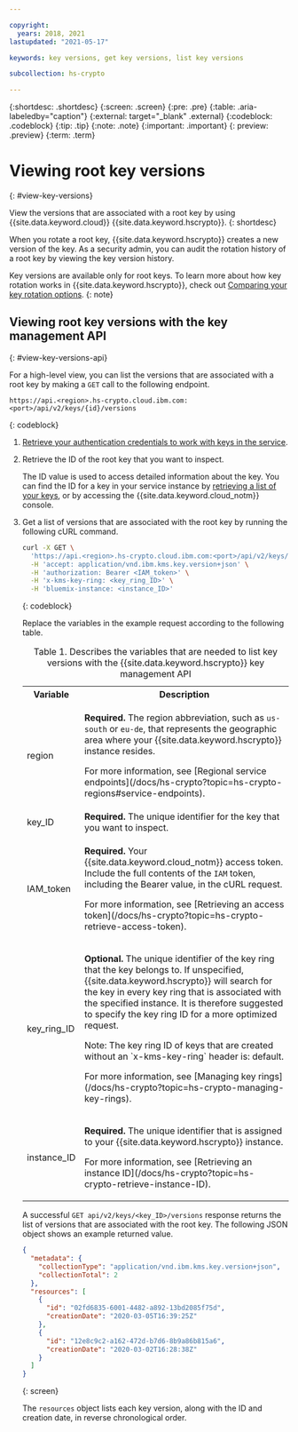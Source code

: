 ```yaml
---

copyright:
  years: 2018, 2021
lastupdated: "2021-05-17"

keywords: key versions, get key versions, list key versions

subcollection: hs-crypto

---
```


{:shortdesc: .shortdesc}
{:screen: .screen}
{:pre: .pre}
{:table: .aria-labeledby="caption"}
{:external: target="_blank" .external}
{:codeblock: .codeblock}
{:tip: .tip}
{:note: .note}
{:important: .important}
{: preview: .preview}
{:term: .term}

# Viewing root key versions
{: #view-key-versions}

View the versions that are associated with a root key by using
{{site.data.keyword.cloud}} {{site.data.keyword.hscrypto}}.
{: shortdesc}

When you rotate a root key, {{site.data.keyword.hscrypto}}
creates a new version of the key. As a security admin, you can audit the
rotation history of a root key by viewing the key version history.

Key versions are available only for root keys. To learn more about how key
rotation works in {{site.data.keyword.hscrypto}}, check out
[Comparing your key rotation options](/docs/hs-crypto?topic=hs-crypto-root-key-rotation-intro#compare-key-rotation-options).
{: note}

## Viewing root key versions with the key management API
{: #view-key-versions-api}

For a high-level view, you can list the versions that are associated with a root
key by making a `GET` call to the following endpoint.

```
https://api.<region>.hs-crypto.cloud.ibm.com:<port>/api/v2/keys/{id}/versions
```
{: codeblock}

1. [Retrieve your authentication credentials to work with keys in the service](/docs/hs-crypto?topic=hs-crypto-set-up-kms-api).

2. Retrieve the ID of the root key that you want to inspect.

    The ID value is used to access detailed information about the key. You can
    find the ID for a key in your service instance by
    [retrieving a list of your keys](/docs/hs-crypto?topic=hs-crypto-view-keys),
    or by accessing the {{site.data.keyword.cloud_notm}} console.

3. Get a list of versions that are associated with the root key by running the
following cURL command.

    ```sh
    curl -X GET \
      'https://api.<region>.hs-crypto.cloud.ibm.com:<port>/api/v2/keys/<key_ID>/versions' \
      -H 'accept: application/vnd.ibm.kms.key.version+json' \
      -H 'authorization: Bearer <IAM_token>' \
      -H 'x-kms-key-ring: <key_ring_ID>' \
      -H 'bluemix-instance: <instance_ID>'
    ```
    {: codeblock}

    Replace the variables in the example request according to the following
    table.

    <table>
      <tr>
        <th>Variable</th>
        <th>Description</th>
      </tr>

      <tr>
        <td>
          <varname>region</varname>
        </td>
        <td>
          <p>
            <strong>Required.</strong> The region abbreviation, such as
            <code>us-south</code> or <code>eu-de</code>, that represents the
            geographic area where your
            {{site.data.keyword.hscrypto}} instance
            resides.
          </p>
          <p>
            For more information, see
            [Regional service endpoints](/docs/hs-crypto?topic=hs-crypto-regions#service-endpoints).
          </p>
        </td>
      </tr>

      <tr>
        <td>
          <varname>key_ID</varname>
        </td>
        <td>
          <strong>Required.</strong> The unique identifier for the key that you want to inspect.
        </td>
      </tr>

      <tr>
        <td>
          <varname>IAM_token</varname>
        </td>
        <td>
          <p>
            <strong>Required.</strong> Your {{site.data.keyword.cloud_notm}}
            access token. Include the full contents of the <code>IAM</code>
            token, including the Bearer value, in the cURL request.
          </p>
          <p>
            For more information, see
            [Retrieving an access token](/docs/hs-crypto?topic=hs-crypto-retrieve-access-token).
          </p>
        </td>
      </tr>
      <tr>
        <td>
          <varname>key_ring_ID</varname>
        </td>
        <td>
          <p>
            <strong>Optional.</strong> The unique identifier of the key ring that the key belongs to. If unspecified, {{site.data.keyword.hscrypto}} will search for the key in every key ring that is associated with the specified instance. It is therefore suggested to specify the key ring ID for a more optimized request.
          </p>
          <p>
            Note: The key ring ID of keys that are created without an `x-kms-key-ring` header is: default.
          </p>
          <p>
            For more information, see
            [Managing key rings](/docs/hs-crypto?topic=hs-crypto-managing-key-rings).
          </p>
        </td>
      </tr>
      <tr>
        <td>
          <varname>instance_ID</varname>
        </td>
        <td>
          <p>
            <strong>Required.</strong> The unique identifier that is assigned to
            your {{site.data.keyword.hscrypto}}
            instance.
          </p>
          <p>
            For more information, see
            [Retrieving an instance ID](/docs/hs-crypto?topic=hs-crypto-retrieve-instance-ID).
          </p>
        </td>
      </tr>

      <caption>
        Table 1. Describes the variables that are needed to list key versions
        with the {{site.data.keyword.hscrypto}} key management API
      </caption>
    </table>

    A successful `GET api/v2/keys/<key_ID>/versions` response returns the list
    of versions that are associated with the root key. The following JSON object
    shows an example returned value.

    ```json
    {
      "metadata": {
        "collectionType": "application/vnd.ibm.kms.key.version+json",
        "collectionTotal": 2
      },
      "resources": [
        {
          "id": "02fd6835-6001-4482-a892-13bd2085f75d",
          "creationDate": "2020-03-05T16:39:25Z"
        },
        {
          "id": "12e8c9c2-a162-472d-b7d6-8b9a86b815a6",
          "creationDate": "2020-03-02T16:28:38Z"
        }
      ]
    }
    ```
    {: screen}

    The `resources` object lists each key version, along with the ID and
    creation date, in reverse chronological order.
